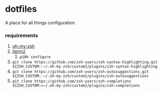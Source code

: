 # dotfiles
A place for all things configuration

### requirements
1. [oh-my-zsh](https://ohmyz.sh/)
2. [iterm2](https://iterm2.com/)
   1. ```p10k configure```
3. `git clone https://github.com/zsh-users/zsh-syntax-highlighting.git ${ZSH_CUSTOM:-~/.oh-my-zsh/custom}/plugins/zsh-syntax-highlighting`
4. `git clone https://github.com/zsh-users/zsh-autosuggestions.git ${ZSH_CUSTOM:-~/.oh-my-zsh/custom}/plugins/zsh-autosuggestions`
5. `git clone https://github.com/zsh-users/zsh-completions ${ZSH_CUSTOM:=~/.oh-my-zsh/custom}/plugins/zsh-completions`
